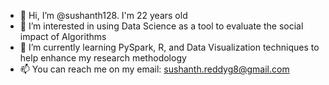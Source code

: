 - 👋 Hi, I’m @sushanth128. I'm 22 years old
- 👀 I’m interested in using Data Science as a tool to evaluate the social impact of Algorithms 
- 🌱 I’m currently learning PySpark, R, and Data Visualization techniques to help enhance my research methodology
- 📫 You can reach me on my email: sushanth.reddyg8@gmail.com

<!---
sushanth128/sushanth128 is a ✨ special ✨ repository because its `README.md` (this file) appears on your GitHub profile.
You can click the Preview link to take a look at your changes.
--->
